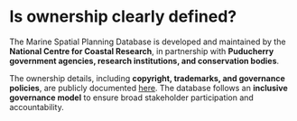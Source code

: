 # Is ownership clearly defined?

The Marine Spatial Planning Database is developed and maintained by the **National Centre for Coastal Research**, in partnership with **Puducherry government agencies, research institutions, and conservation bodies**.

The ownership details, including **copyright, trademarks, and governance policies**, are publicly documented [here](https://www.nccr.gov.in/sites/default/files/th14feb23.pdf). The database follows an **inclusive governance model** to ensure broad stakeholder participation and accountability.